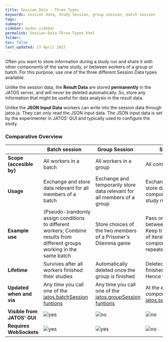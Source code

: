 ```yaml
---
title: Session Data - Three Types
keywords: session data, Study Session, group session, batch session
tags:
summary:
sidebar: mydoc_sidebar
permalink: Session-Data-Three-Types.html
folder:
toc: false
last_updated: 27 April 2017
---
```


Often you want to store information during a study run and share it with other components of the same study, or between workers of a group or batch. For this purpose, use one of the three different Session Data types available.

Unlike the session data, the **Result Data** are stored **permanently** in the JATOS server, and will never be deleted automatically. So, store any information that might be useful for data analysis in the result data.

Unlike the **JSON Input Data** workers can write into the session data through jatos.js. They can only read the JSON input data. The JSON input data is set by the experimenter in JATOS' GUI and typically used to configure the study.

### Comparative Overview

| | Batch session     | Group Session     | Study Session     |
|-|-------------------|-------------------|-------------------|
| **Scope (accesible by)** | All workers in a batch | All workers in a group | All components in a study |
| **Usage** | Exchange and store data relevant for all members of a batch | Exchange and temporarily store data relevant for all members of a group | Exchange and temporarily store data between components of a single study run |
| **Example use** | (Pseudo-)randomly assign conditions to different workers; Combine results from different groups working in the same batch | Store choices of the two members of a Prisoner's Dilemma game | Pass on correct answers between components; Keep track of the number of iterations of a given component that is repeated |
| **Lifetime** | Survives after all workers finished their studies | Automatically deleted once the group is finished | Deleted once the worker finished the study - Hence temporary|
| **Updated when and via** | Any time you call one of the [jatos.batchSession funtions](jatos.js-Reference.html#functions-to-access-the-batch-session) | Any time you call one of the [jatos.groupSession funtions](jatos.js-Reference.html#functions-to-access-the-group-session) | At the end of each component or if you call [jatos.setStudySessionData](jatos.js-Reference.html#jatossetstudysessiondatasessiondata-complete) |
| **Visible from JATOS' GUI** | ![yes](images/ok-24.ico) | ![no](images/x-24.ico) | ![no](images/x-24.ico) |
| **Requires WebSockets** | ![yes](images/ok-24.ico) | ![yes](images/ok-24.ico) | ![no](images/x-24.ico) |

